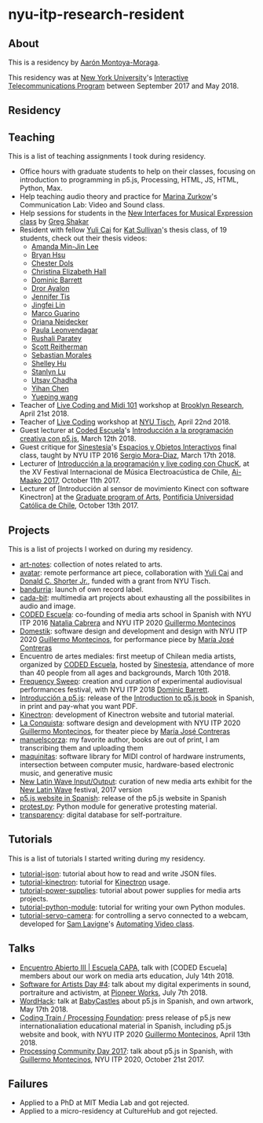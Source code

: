 # nyu-itp-research-resident

## About

This is a residency by [Aarón Montoya-Moraga](http://montoyamoraga.io/).

This residency was at [New York University](https://www.nyu.edu/)'s [Interactive Telecommunications Program](https://tisch.nyu.edu/itp) between September 2017 and May 2018.

## Residency

## Teaching

This is a list of teaching assignments I took during residency.

* Office hours with graduate students to help on their classes, focusing on introduction to programming in p5.js, Processing, HTML, JS, HTML, Python, Max.
* Help teaching audio theory and practice for [Marina Zurkow](http://www.o-matic.com/)'s Communication Lab: Video and Sound class.
* Help sessions for students in the [New Interfaces for Musical Expression class](https://itp.nyu.edu/nime/) by [Greg Shakar](https://itp.nyu.edu/itp/people/people.php?id=1192&group=All)
* Resident with fellow [Yuli Cai](http://www.caiyuli.com/) for [Kat Sullivan](http://katsully.com/)'s thesis class, of 19 students, check out their thesis videos:
  * [Amanda Min-Jin Lee](https://vimeo.com/269184766)
  * [Bryan Hsu](https://vimeo.com/269185366)
  * [Chester Dols](https://vimeo.com/269185609)
  * [Christina Elizabeth Hall](https://vimeo.com/269185529)
  * [Dominic Barrett](https://vimeo.com/269185701)
  * [Dror Ayalon](https://vimeo.com/269194284)
  * [Jennifer Tis](https://vimeo.com/269194560)
  * [Jingfei Lin](https://vimeo.com/269194683)
  * [Marco Guarino](https://vimeo.com/259014282)
  * [Oriana Neidecker](https://vimeo.com/269195134)
  * [Paula Leonvendagar](https://vimeo.com/269195199)
  * [Rushali Paratey](https://vimeo.com/269195287)
  * [Scott Reitherman](https://vimeo.com/269195580)
  * [Sebastian Morales](https://vimeo.com/269195353)
  * [Shelley Hu](https://vimeo.com/269195779)
  * [Stanlyn Lu](https://vimeo.com/269196156)
  * [Utsav Chadha](https://vimeo.com/269195723)
  * [Yihan Chen](https://vimeo.com/269196064)
  * [Yueping wang](https://vimeo.com/269196197)
* Teacher of [Live Coding and Midi 101](https://brooklynresearch.org/archive/#Live_coding_and_MIDI_101(1)) workshop at [Brooklyn Research](https://brooklynresearch.org/), April 21st 2018.
* Teacher of [Live Coding](https://github.com/montoyamoraga/workshop-live-coding) workshop at [NYU Tisch](https://tisch.nyu.edu/), April 22nd 2018.
* Guest lecturer at [Coded Escuela](http://codedescuela.cl/)'s  [Introducción a la programación creativa con p5.js](https://github.com/guillemontecinos/programacion_creativa_p5js), March 12th 2018.
* Guest critique for [Sinestesia](http://sinestesia.cc/)'s [Espacios y Objetos Interactivos](http://www.sinestesia.cc/portfolio/espacios-interactivos) final class, taught by NYU ITP 2016 [Sergio Mora-Diaz](http://www.sergiomoradiaz.com/), March 17th 2018.
* Lecturer of [Introducción a la programación y live coding con ChucK](http://ccesantiago.cl/musica/lab-escucha-creativa-homenaje-jose-vicente-asuar), at the XV Festival Internacional de Música Electroacústica de Chile, [Ai-Maako 2017](https://pueblonuevo.cl/eventos/aimaako-2017/), October 11th 2017.
* Lecturer of [Introducción al sensor de movimiento Kinect con software Kinectron] at the [Graduate program of Arts](http://artes.uc.cl/postgrado-artes), [Pontificia Universidad Católica de Chile](http://www.uc.cl/), October 13th 2017.

## Projects

This is a list of projects I worked on during my residency.

* [art-notes](https://github.com/montoyamoraga/art-notes): collection of notes related to arts.
* [avatar](https://www.youtube.com/watch?v=8VrL_cz69gc): remote performance art piece, collaboration with [Yuli Cai](http://www.caiyuli.com/) and [Donald C. Shorter Jr.](https://www.donaldcshorterjr.com/), funded with a grant from NYU Tisch.
* [bandurria](https://bandurria.io/): launch of own record label.
* [cada-bit](https://github.com/cada-bit):  multimedia art projects about exhausting all the possibilites in audio and image.
* [CODED Escuela](http://codedescuela.cl/): co-founding of media arts school in Spanish with NYU ITP 2016 [Natalia Cabrera](http://www.nataliacabrera.com/) and NYU ITP 2020 [Guillermo Montecinos](http://guillemontecinos.cl/)
* [Domestik](https://github.com/montoyamoraga/domestik): software design and development and design with NYU ITP 2020 [Guillermo Montecinos](http://guillemontecinos.cl/), for performance piece by [María José Contreras](http://www.mariajosecontreras.com/)
* Encuentro de artes mediales: first meetup of Chilean media artists, organized by [CODED Escuela](http://codedescuela.cl/), hosted by [Sinestesia](http://www.sinestesia.cc/), attendance of more than 40 people from all ages and backgrounds, March 10th 2018.
* [Frequency Sweep](http://frequencysweep.com/): creation and curation of experimental audiovisual performances festival, with NYU ITP 2018 [Dominic Barrett](http://www.dominicbarrett.com/).
* [Introducción a p5.js](https://processingfoundation.press/): release of the [Introduction to p5.js book](https://p5js.org/books/) in Spanish, in print and pay-what you want PDF.
* [Kinectron](https://kinectron.github.io/): development of Kinectron website and tutorial material.
* [La Conquista](http://www.gam.cl/teatro/laconquista/): software design and development with NYU ITP 2020 [Guillermo Montecinos](http://guillemontecinos.cl/), for theater piece by [María José Contreras](http://www.mariajosecontreras.com/)
* [manuelscorza](https://github.com/montoyamoraga/manuelscorza): my favorite author, books are out of print, I am transcribing them and uploading them
* [maquinitas](https://github.com/maquinitas): software library for MIDI control of hardware instruments, intersection between computer music,  hardware-based electronic music, and generative music
* [New Latin Wave Input/Output](https://github.com/montoyamoraga/new-latin-wave): curation of new media arts exhibit for the [New Latin Wave](https://newlatinwave.com/) festival, 2017 version
* [p5.js website in Spanish](https://p5js.org/es/): release of the p5.js website in Spanish
* [protest.py](https://github.com/montoyamoraga/protestpy): Python module for generative protesting material.
* [transparency](http://montoyamoraga.io/transparency/): digital database for self-portraiture.

## Tutorials

This is a list of tutorials I started writing during my residency.

* [tutorial-json](https://github.com/montoyamoraga/tutorial-json): tutorial about how to read and write JSON files.
* [tutorial-kinectron](https://github.com/montoyamoraga/tutorial-kinectron): tutorial for [Kinectron](https://kinectron.github.io/) usage.
* [tutorial-power-supplies](https://github.com/montoyamoraga/tutorial-power-supplies): tutorial about power supplies for media arts projects.
* [tutorial-python-module](https://github.com/montoyamoraga/tutorial-python-module): tutorial for writing your own Python modules.
* [tutorial-servo-camera](https://github.com/montoyamoraga/tutorial-servo-camera): for controlling a servo connected to a webcam, developed for [Sam Lavigne](http://lav.io/)'s [Automating Video  class](https://github.com/antiboredom/automating-video-itp).

## Talks

* [Encuentro Abierto III | Escuela CAPA](https://www.facebook.com/events/696812513996294/), talk with [CODED Escuela] members about our work on media arts education, July 14th 2018.
* [Software for Artists Day #4](https://pioneerworks.org/programs/software-for-artists-day-4/): talk about my digital experiments in sound, portraiture and activistm, at [Pioneer Works](https://pioneerworks.org/), July 7th 2018.
* [WordHack](https://www.facebook.com/events/148845942635987/): talk at [BabyCastles](https://babycastles.com/) about p5.js in Spanish, and own artwork, May 17th 2018.
* [Coding Train / Processing Foundation](https://www.youtube.com/watch?v=_ePnvWDcV3Y): press release of p5.js new internationaliation educational material in Spanish, including p5.js website and book, with NYU ITP 2020 [Guillermo Montecinos](http://guillemontecinos.cl/), April 13th 2018.
* [Processing Community Day 2017](https://www.youtube.com/watch?v=Ix5RTKRJW0A): talk about p5.js in Spanish, with [Guillermo Montecinos](http://guillemontecinos.cl/), NYU ITP 2020, October 21st 2017.


## Failures

* Applied to a PhD at MIT Media Lab and got rejected.
* Applied to a micro-residency at CultureHub and got rejected.
